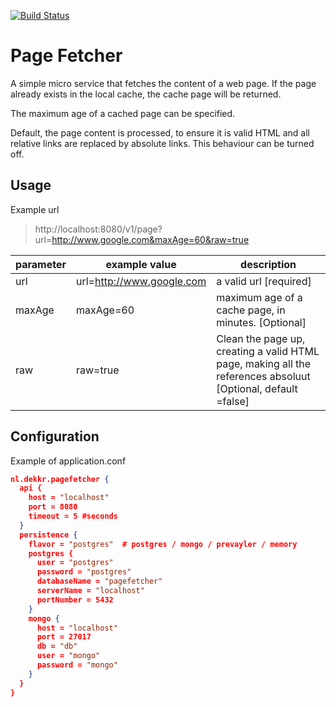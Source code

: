 [![Build Status](https://travis-ci.org/dekkr/pagefetcher.svg?branch=master)](https://travis-ci.org/dekkr/pagefetcher)
# Page Fetcher

A simple micro service that fetches the content of a web page.
If the page already exists in the local cache, the cache page will be returned.

The maximum age of a cached page can be specified.

Default, the page content is processed, to ensure it is valid HTML and all relative links are replaced by absolute links.
This behaviour can be turned off.

## Usage

Example url
 
> http://localhost:8080/v1/page?url=http://www.google.com&maxAge=60&raw=true

parameter | example value | description
----------|---------------|-------------
url | url=http://www.google.com | a valid url \[required]
maxAge | maxAge=60 | maximum age of a cache page, in minutes. \[Optional] 
raw | raw=true  | Clean the page up, creating a valid HTML page, making all the references absoluut \[Optional, default =false]


## Configuration

Example of application.conf

``` json
nl.dekkr.pagefetcher {
  api {
    host = "localhost"
    port = 8080
    timeout = 5 #seconds
  }
  persistence {
    flavor = "postgres"  # postgres / mongo / prevayler / memory
    postgres {
      user = "postgres"
      password = "postgres"
      databaseName = "pagefetcher"
      serverName = "localhost"
      portNumber = 5432
    }
    mongo {
      host = "localhost"
      port = 27017
      db = "db"
      user = "mongo"
      password = "mongo"
    }
  }
}
```

